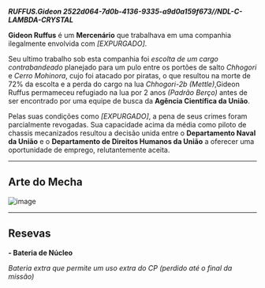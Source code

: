 ***RUFFUS.Gideon 2522d064-7d0b-4136-9335-a9d0a159f673//NDL-C-LAMBDA-CRYSTAL***

**Gideon Ruffus** é um **Mercenário** que trabalhava em uma companhia ilegalmente envolvida com *[EXPURGADO]*. 

Seu ultimo trabalho sob esta companhia foi *escolta de um cargo contrabandeado* planejado para um pulo entre os portões de salto *Chhogori* e *Cerro Mohinora*, cujo foi atacado por piratas, o que resultou na morte de 72% da escolta e a perda do cargo na lua *Chhogori-2b* *(Mettle)*,Gideon Ruffus permameceu refugiado na lua por 2 anos *(Padrão Berço)* antes de ser encontrado por uma equipe de busca da **Agência Científica da União**. 

Pelas suas condições como *[EXPURGADO]*, a pena de seus crimes foram parcialmente revogadas. Sua capacidade acima da média como piloto de chassis mecanizados resultou a decisão unida entre o **Departamento Naval da União** e o **Departamento de Direitos Humanos da União** a oferecer uma oportunidade de emprego, relutantemente aceita.

---
## Arte do Mecha 
![image](/mechs/Zounkla.png)

---
## Resevas

**- Bateria de Núcleo**

*Bateria extra que permite um uso extra do CP (perdido até o final da missão)*
